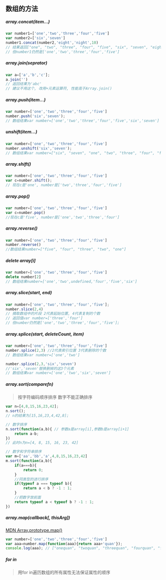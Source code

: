 
## 数组的方法

##### array.concat(item...)

```javascript
var number1=['one','two','three','four','five']
var number2=['six','seven']
number1.concat(number2,'eight','night',10)
// 结果返回["one", "two", "three", "four", "five", "six", "seven", "eight", "night", 10]
// 但number1仍然是['one','two','three','four','five']
```

##### array.join(seprator)

```javascript
var a=['a','b','c'];
a.join('')
// 返回结果为'abc'
// 建议不用这个, 改用+元素运算符, 性能高于Array.join()
```

##### array.push(item...)

```javascript
var number=['one','two','three','four','five']
number.push('six','seven');
// 数组结果var number=['one','two','three','four','five','six','seven']
```

##### unshift(item...)

```javascript
var number=['one','two','three','four','five']
number.unshift('six','seven');
// 数组结果var number=["six", "seven", "one", "two", "three", "four", "five"]
```

##### array.shift()

```javascript
var number=['one','two','three','four','five']
var c=number.shift();
// 现在c是'one', number是['two','three','four','five']
```

##### array.pop()

```javascript
var number=['one','two','three','four','five']
var c=number.pop()
//现在c是'five', number是['one','two','three','four']
```

##### array.reverse()

```javascript
var number=['one','two','three','four','five']
number.reverse()
//数组结果number=["five", "four", "three", "two", "one"]
```




##### delete array[i]

```javascript
var number=['one','two','three','four','five']
delete number[2]
// 数组结果number=['one','two',undefined,'four','five','six']
```

##### array.slice(start, end)	

```javascript
var number=['one','two','three','four','five'];
number.slice(2,4)
// 摘取数组中的片段 2代表起始位置, 4代表复制的个数
// 返回值var number=['three','four']
// 但number仍然是['one','two','three','four','five'];
```

##### array.splice(start, deleteCount, item)

```javascript
var number=['one','two','three','four','five']
number.splice(2,3) //2代表索引位置 3代表删除的个数
// 数组结果var number=['one','two']

number.splice(2,3,'six','seven') 
//'six','seven'替换删掉的这3个元素
// 数组结果var number=['one','two','six','seven']
```

##### array.sort(comparefn)

> 按字符编码顺序排序 数字不能正确排序


```javascript
var n=[4,8,15,16,23,42];
n.sort();
// n的结果为[15,16,23,4,42,8];

// 数字排序
n.sort(function(a,b){ // 参数a是array[i],参数b是array[i+1]
	return a-b;
})
// 此时n为n=[4, 8, 15, 16, 23, 42]

// 数字和字符串排序
var m=['aa','bb','a',4,8,15,16,23,42]
m.sort(function(a,b){
	if(a===b){
		return 0;
	}
	//同类型的进行排序
	if(typeof a === typeof b){
		return a < b ? -1 : 1;
	}
	//把数字放前面
	return typeof a < typeof b ? -1 : 1;
})
```

##### array.map(callback[, thisArg])

[MDN Array.prototype.map()](https://developer.mozilla.org/en-US/docs/Web/JavaScript/Reference/Global_Objects/Array/map)

```javascript
var number=['one','two','three','four','five']
var aaa=number.map(function(aaa){return aaa+'quan'});
console.log(aaa); // ["onequan", "twoquan", "threequan", "fourquan", "fivequan"]
```


##### for in

> 用for in遍历数组的所有属性无法保证属性的顺序

